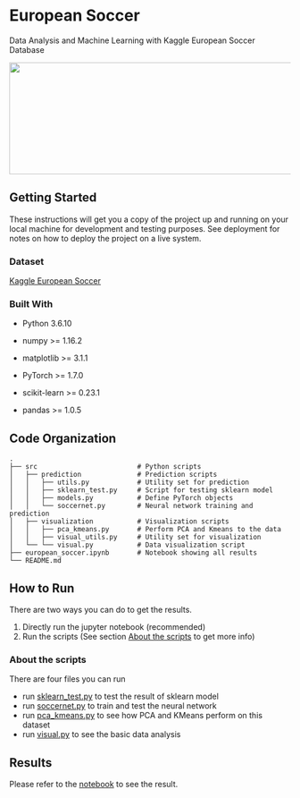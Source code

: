 # European Soccer

Data Analysis and Machine Learning with Kaggle European Soccer Database

<p align="center">
  <img width="650" height="200" src="https://github.com/arthur960304/european_soccer/blob/main/dataset-cover.jpg">
</p>

## Getting Started

These instructions will get you a copy of the project up and running on your local machine for development and testing purposes. See deployment for notes on how to deploy the project on a live system.

### Dataset

[Kaggle European Soccer](https://www.kaggle.com/hugomathien/soccer)

### Built With

* Python 3.6.10

* numpy >= 1.16.2

* matplotlib >= 3.1.1

* PyTorch >= 1.7.0

* scikit-learn >= 0.23.1

* pandas >= 1.0.5

## Code Organization

```
.
├── src                         # Python scripts
│   ├── prediction              # Prediction scripts
│   │   ├── utils.py            # Utility set for prediction
│   │   ├── sklearn_test.py     # Script for testing sklearn model
│   │   ├── models.py           # Define PyTorch objects
│   │   └── soccernet.py        # Neural network training and prediction
│   ├── visualization           # Visualization scripts
│   │   ├── pca_kmeans.py       # Perform PCA and Kmeans to the data
│   │   ├── visual_utils.py     # Utility set for visualization
│   └── └── visual.py           # Data visualization script
├── european_soccer.ipynb       # Notebook showing all results
└── README.md
```

## How to Run

There are two ways you can do to get the results.

1. Directly run the jupyter notebook (recommended)
2. Run the scripts (See section [About the scripts](#about-the-scripts) to get more info)

### About the scripts

There are four files you can run

* run [sklearn_test.py](https://github.com/arthur960304/european_soccer/blob/main/src/prediction/sklearn_test.py) to test the result of sklearn model
* run [soccernet.py](https://github.com/arthur960304/european_soccer/blob/main/src/prediction/soccernet.py) to train and test the neural network
* run [pca_kmeans.py](https://github.com/arthur960304/european_soccer/blob/main/src/visualization/pca_kmeans.py) to see how PCA and KMeans perform on this dataset
* run [visual.py](https://github.com/arthur960304/european_soccer/blob/main/src/visualization/visual.py) to see the basic data analysis

## Results

Please refer to the [notebook](https://github.com/arthur960304/european_soccer/blob/main/european_soccer.ipynb) to see the result.
